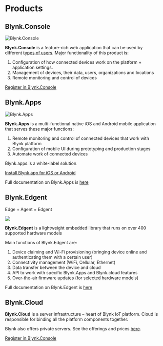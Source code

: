 # Products

## Blynk.Console

![Blynk.Console](https://user-images.githubusercontent.com/72824404/119524638-8041df00-bd86-11eb-831a-0d38fc6c07d3.png)

**Blynk.Console** is a feature-rich web application that can be used by different [types of users](../concepts/users/). Major functionality of this product is:

1. Configuration of how connected devices work on the platform + application settings.
2. Management of devices, their data, users, organizations and locations&#x20;
3. Remote monitoring and control of devices

[Register in Blynk.Console](https://blynk.cloud)

## Blynk.Apps

![Blynk.Apps](https://user-images.githubusercontent.com/72824404/119525085-e464a300-bd86-11eb-84dc-a4f3de0f7ec9.png)

**Blynk.Apps** is a multi-functional native iOS and Android mobile application that serves these major functions:

1. Remote monitoring and control of connected devices that work with Blynk platform
2. Configuration of mobile UI during prototyping and production stages
3. Automate work of connected devices

Blynk.apps is a white-label solution.

[Install Blynk app for iOS or Android](../downloads/blynk-apps-for-ios-and-android.md)

Full documentation on Blynk.Apps is [here](../blynk.apps/overview.md)

## Blynk.Edgent

Edge + Agent = Edgent

![](../.gitbook/assets/blynk-code-ide-wifi-provisioning.png)

**Blynk.Edgent** is a lightweight embedded library that runs on over 400 supported hardware models

Main functions of Blynk.Edgent are:

1. Device claiming and Wi-Fi provisioning (bringing device online and authenticating them with a certain user)
2. Connectivity management (WiFi, Cellular, Ethernet)
3. Data transfer between the device and cloud&#x20;
4. API to work with specific Blynk.Apps and Blynk.cloud features
5. Over-the-air firmware updates (for selected hardware models)

Full documentation on Blynk.Edgent is [here](broken-reference)

## Blynk.Cloud

**Blynk.Cloud** is a server infrastructure – heart of Blynk IoT platform. Cloud is responsible for binding all the platform components together.

Blynk also offers private servers. See the offerings and prices [here](https://blynk.io/pricing).

[Register in Blynk.Console](https://blynk.cloud)
